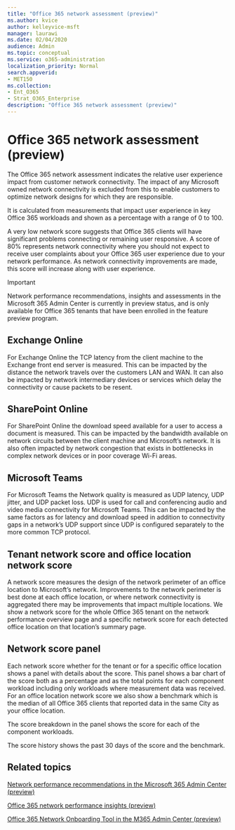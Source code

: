 ```yaml
---
title: "Office 365 network assessment (preview)"
ms.author: kvice
author: kelleyvice-msft
manager: laurawi
ms.date: 02/04/2020
audience: Admin
ms.topic: conceptual
ms.service: o365-administration
localization_priority: Normal
search.appverid:
- MET150
ms.collection:
- Ent_O365
- Strat_O365_Enterprise
description: "Office 365 network assessment (preview)"
---
```


# Office 365 network assessment (preview)

The Office 365 network assessment indicates the relative user experience impact from customer network connectivity. The impact of any Microsoft owned network connectivity is excluded from this to enable customers to optimize network designs for which they are responsible.

It is calculated from measurements that impact user experience in key Office 365 workloads and shown as a percentage with a range of 0 to 100.

A very low network score suggests that Office 365 clients will have significant problems connecting or remaining user responsive. A score of 80% represents network connectivity where you should not expect to receive user complaints about your Office 365 user experience due to your network performance. As network connectivity improvements are made, this score will increase along with user experience.

>[!IMPORTANT]
>Network performance recommendations, insights and assessments in the Microsoft 365 Admin Center is currently in preview status, and is only available for Office 365 tenants that have been enrolled in the feature preview program.

## Exchange Online

For Exchange Online the TCP latency from the client machine to the Exchange front end server is measured. This can be impacted by the distance the network travels over the customers LAN and WAN. It can also be impacted by network intermediary devices or services which delay the connectivity or cause packets to be resent.

## SharePoint Online

For SharePoint Online the download speed available for a user to access a document is measured. This can be impacted by the bandwidth available on network circuits between the client machine and Microsoft’s network. It is also often impacted by network congestion that exists in bottlenecks in complex network devices or in poor coverage Wi-Fi areas.

## Microsoft Teams

For Microsoft Teams the Network quality is measured as UDP latency, UDP jitter, and UDP packet loss. UDP is used for call and conferencing audio and video media connectivity for Microsoft Teams. This can be impacted by the same factors as for latency and download speed in addition to connectivity gaps in a network’s UDP support since UDP is configured separately to the more common TCP protocol.

## Tenant network score and office location network score

A network score measures the design of the network perimeter of an office location to Microsoft’s network. Improvements to the network perimeter is best done at each office location, or where network connectivity is aggregated there may be improvements that impact multiple locations.
We show a network score for the whole Office 365 tenant on the network performance overview page and a specific network score for each detected office location on that location’s summary page.

## Network score panel

Each network score whether for the tenant or for a specific office location shows a panel with details about the score. This panel shows a bar chart of the score both as a percentage and as the total points for each component workload including only workloads where measurement data was received. For an office location network score we also show a benchmark which is the median of all Office 365 clients that reported data in the same City as your office location.

The score breakdown in the panel shows the score for each of the component workloads.

The score history shows the past 30 days of the score and the benchmark.

## Related topics

[Network performance recommendations in the Microsoft 365 Admin Center (preview)](office-365-network-mac-perf-overview.md)

[Office 365 network performance insights (preview)](office-365-network-mac-perf-insights.md)

[Office 365 Network Onboarding Tool in the M365 Admin Center (preview)](office-365-network-mac-perf-onboarding-tool.md)
